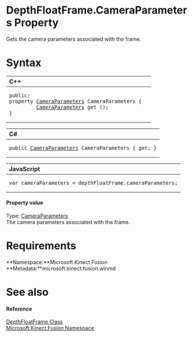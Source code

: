 DepthFloatFrame.CameraParameters Property  
=========================================  

Gets the camera parameters associated with the frame. <span id="syntaxSection"></span>

Syntax  
======  

<table>
<colgroup>
<col width="100%" />
</colgroup>
<thead>
<tr class="header">
<th align="left">C++</th>
</tr>
</thead>
<tbody>
<tr class="odd">
<td align="left"><pre><code>public:  
property <a href="../../CameraParameters_Structure.md">CameraParameters</a> CameraParameters {  
         <a href="../../CameraParameters_Structure.md">CameraParameters</a> get ();  
}</code></pre></td>
</tr>
</tbody>
</table>

<table>
<colgroup>
<col width="100%" />
</colgroup>
<thead>
<tr class="header">
<th align="left">C#</th>
</tr>
</thead>
<tbody>
<tr class="odd">
<td align="left"><pre><code>public <a href="../../CameraParameters_Structure.md">CameraParameters</a> CameraParameters { get; }</code></pre></td>
</tr>
</tbody>
</table>

<table>
<colgroup>
<col width="100%" />
</colgroup>
<thead>
<tr class="header">
<th align="left">JavaScript</th>
</tr>
</thead>
<tbody>
<tr class="odd">
<td align="left"><pre><code>var cameraParameters = depthFloatFrame.cameraParameters;</code></pre></td>
</tr>
</tbody>
</table>

<span id="ID4ER"></span>
#### Property value  

Type: [CameraParameters](../../CameraParameters_Structure.md)  
The camera parameters associated with the frame.  

<span id="requirements"></span>

Requirements  
============  

**Namespace:**Microsoft.Kinect.Fusion  
**Metadata:**microsoft.kinect.fusion.winmd  

<span id="ID4E3"></span>

See also  
========  

<span id="ID4E5"></span>
#### Reference  

[DepthFloatFrame Class](../../DepthFloatFrame_Class.md)  
 [Microsoft.Kinect.Fusion Namespace](../../../Kinect.Fusion.md)  



<!--Please do not edit the data in the comment block below.-->
<!--
TOCTitle : CameraParameters Property
RLTitle : DepthFloatFrame.CameraParameters Property
KeywordK : CameraParameters property
KeywordK : DepthFloatFrame.CameraParameters property
KeywordF : Microsoft.Kinect.Fusion.DepthFloatFrame.CameraParameters
KeywordF : DepthFloatFrame.CameraParameters
KeywordF : CameraParameters
KeywordF : Microsoft.Kinect.Fusion.DepthFloatFrame.CameraParameters
KeywordA : P:Microsoft.Kinect.Fusion.DepthFloatFrame.CameraParameters
AssetID : P:Microsoft.Kinect.Fusion.DepthFloatFrame.CameraParameters
Locale : en-us
CommunityContent : 1
APIType : Managed
APILocation : microsoft.kinect.fusion.winmd
APIName : Microsoft.Kinect.Fusion.DepthFloatFrame.CameraParameters
TargetOS : Windows
TopicType : kbSyntax
DevLang : VB
DevLang : CSharp
DevLang : JavaScript
DevLang : C++
DocSet : K4Wv2
ProjType : K4Wv2Proj
Technology : Kinect for Windows
Product : Kinect for Windows SDK v2
productversion : 20
-->
